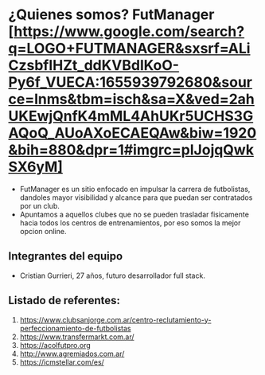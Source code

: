 # ¿Quienes somos? FutManager [https://www.google.com/search?q=LOGO+FUTMANAGER&sxsrf=ALiCzsbfIHZt_ddKVBdlKoO-Py6f_VUECA:1655939792680&source=lnms&tbm=isch&sa=X&ved=2ahUKEwjQnfK4mML4AhUKr5UCHS3GAQoQ_AUoAXoECAEQAw&biw=1920&bih=880&dpr=1#imgrc=plJojqQwkSX6yM]
- FutManager es un sitio enfocado en impulsar la carrera de futbolistas, dandoles mayor visibilidad y alcance para que puedan ser contratados por un club.
- Apuntamos a aquellos clubes que no se pueden trasladar fisicamente hacia todos los centros de entrenamientos, por eso somos la mejor opcion online.

## Integrantes del equipo
- Cristian Gurrieri, 27 años, futuro desarrollador full stack.


## Listado de referentes:
1. <https://www.clubsanjorge.com.ar/centro-reclutamiento-y-perfeccionamiento-de-futbolistas>
2. <https://www.transfermarkt.com.ar/>
3. <https://acolfutpro.org>
4. <http://www.agremiados.com.ar/>
5. <https://icmstellar.com/es/>